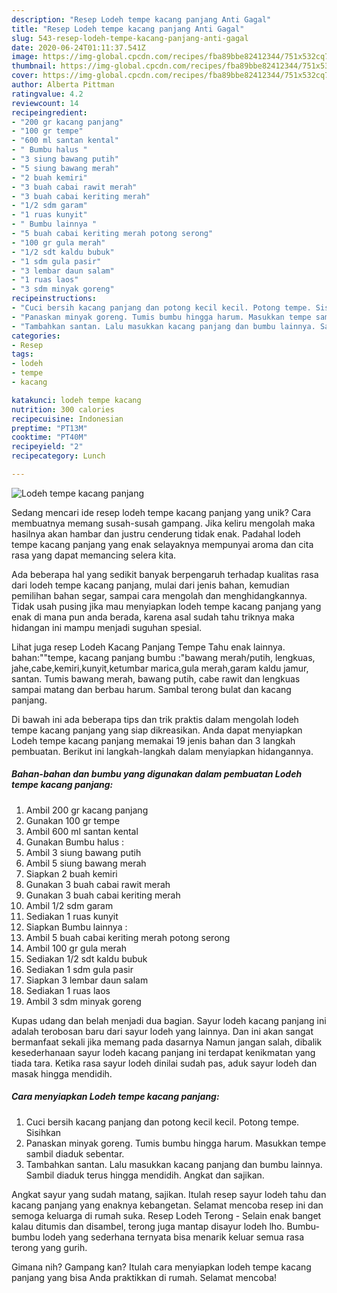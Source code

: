 ```yaml
---
description: "Resep Lodeh tempe kacang panjang Anti Gagal"
title: "Resep Lodeh tempe kacang panjang Anti Gagal"
slug: 543-resep-lodeh-tempe-kacang-panjang-anti-gagal
date: 2020-06-24T01:11:37.541Z
image: https://img-global.cpcdn.com/recipes/fba89bbe82412344/751x532cq70/lodeh-tempe-kacang-panjang-foto-resep-utama.jpg
thumbnail: https://img-global.cpcdn.com/recipes/fba89bbe82412344/751x532cq70/lodeh-tempe-kacang-panjang-foto-resep-utama.jpg
cover: https://img-global.cpcdn.com/recipes/fba89bbe82412344/751x532cq70/lodeh-tempe-kacang-panjang-foto-resep-utama.jpg
author: Alberta Pittman
ratingvalue: 4.2
reviewcount: 14
recipeingredient:
- "200 gr kacang panjang"
- "100 gr tempe"
- "600 ml santan kental"
- " Bumbu halus "
- "3 siung bawang putih"
- "5 siung bawang merah"
- "2 buah kemiri"
- "3 buah cabai rawit merah"
- "3 buah cabai keriting merah"
- "1/2 sdm garam"
- "1 ruas kunyit"
- " Bumbu lainnya "
- "5 buah cabai keriting merah potong serong"
- "100 gr gula merah"
- "1/2 sdt kaldu bubuk"
- "1 sdm gula pasir"
- "3 lembar daun salam"
- "1 ruas laos"
- "3 sdm minyak goreng"
recipeinstructions:
- "Cuci bersih kacang panjang dan potong kecil kecil. Potong tempe. Sisihkan"
- "Panaskan minyak goreng. Tumis bumbu hingga harum. Masukkan tempe sambil diaduk sebentar."
- "Tambahkan santan. Lalu masukkan kacang panjang dan bumbu lainnya. Sambil diaduk terus hingga mendidih. Angkat dan sajikan."
categories:
- Resep
tags:
- lodeh
- tempe
- kacang

katakunci: lodeh tempe kacang 
nutrition: 300 calories
recipecuisine: Indonesian
preptime: "PT13M"
cooktime: "PT40M"
recipeyield: "2"
recipecategory: Lunch

---
```



![Lodeh tempe kacang panjang](https://img-global.cpcdn.com/recipes/fba89bbe82412344/751x532cq70/lodeh-tempe-kacang-panjang-foto-resep-utama.jpg)

Sedang mencari ide resep lodeh tempe kacang panjang yang unik? Cara membuatnya memang susah-susah gampang. Jika keliru mengolah maka hasilnya akan hambar dan justru cenderung tidak enak. Padahal lodeh tempe kacang panjang yang enak selayaknya mempunyai aroma dan cita rasa yang dapat memancing selera kita.

Ada beberapa hal yang sedikit banyak berpengaruh terhadap kualitas rasa dari lodeh tempe kacang panjang, mulai dari jenis bahan, kemudian pemilihan bahan segar, sampai cara mengolah dan menghidangkannya. Tidak usah pusing jika mau menyiapkan lodeh tempe kacang panjang yang enak di mana pun anda berada, karena asal sudah tahu triknya maka hidangan ini mampu menjadi suguhan spesial.

Lihat juga resep Lodeh Kacang Panjang Tempe Tahu enak lainnya. bahan:&#34;&#34;tempe, kacang panjang bumbu :&#34;bawang merah/putih, lengkuas, jahe,cabe,kemiri,kunyit,ketumbar marica,gula merah,garam kaldu jamur, santan. Tumis bawang merah, bawang putih, cabe rawit dan lengkuas sampai matang dan berbau harum. Sambal terong bulat dan kacang panjang.


Di bawah ini ada beberapa tips dan trik praktis dalam mengolah lodeh tempe kacang panjang yang siap dikreasikan. Anda dapat menyiapkan Lodeh tempe kacang panjang memakai 19 jenis bahan dan 3 langkah pembuatan. Berikut ini langkah-langkah dalam menyiapkan hidangannya.

<!--inarticleads1-->

##### Bahan-bahan dan bumbu yang digunakan dalam pembuatan Lodeh tempe kacang panjang:

1. Ambil 200 gr kacang panjang
1. Gunakan 100 gr tempe
1. Ambil 600 ml santan kental
1. Gunakan  Bumbu halus :
1. Ambil 3 siung bawang putih
1. Ambil 5 siung bawang merah
1. Siapkan 2 buah kemiri
1. Gunakan 3 buah cabai rawit merah
1. Gunakan 3 buah cabai keriting merah
1. Ambil 1/2 sdm garam
1. Sediakan 1 ruas kunyit
1. Siapkan  Bumbu lainnya :
1. Ambil 5 buah cabai keriting merah potong serong
1. Ambil 100 gr gula merah
1. Sediakan 1/2 sdt kaldu bubuk
1. Sediakan 1 sdm gula pasir
1. Siapkan 3 lembar daun salam
1. Sediakan 1 ruas laos
1. Ambil 3 sdm minyak goreng


Kupas udang dan belah menjadi dua bagian. Sayur lodeh kacang panjang ini adalah terobosan baru dari sayur lodeh yang lainnya. Dan ini akan sangat bermanfaat sekali jika memang pada dasarnya Namun jangan salah, dibalik kesederhanaan sayur lodeh kacang panjang ini terdapat kenikmatan yang tiada tara. Ketika rasa sayur lodeh dinilai sudah pas, aduk sayur lodeh dan masak hingga mendidih. 

<!--inarticleads2-->

##### Cara menyiapkan Lodeh tempe kacang panjang:

1. Cuci bersih kacang panjang dan potong kecil kecil. Potong tempe. Sisihkan
1. Panaskan minyak goreng. Tumis bumbu hingga harum. Masukkan tempe sambil diaduk sebentar.
1. Tambahkan santan. Lalu masukkan kacang panjang dan bumbu lainnya. Sambil diaduk terus hingga mendidih. Angkat dan sajikan.


Angkat sayur yang sudah matang, sajikan. Itulah resep sayur lodeh tahu dan kacang panjang yang enaknya kebangetan. Selamat mencoba resep ini dan semoga keluarga di rumah suka. Resep Lodeh Terong - Selain enak banget kalau ditumis dan disambel, terong juga mantap disayur lodeh lho. Bumbu-bumbu lodeh yang sederhana ternyata bisa menarik keluar semua rasa terong yang gurih. 

Gimana nih? Gampang kan? Itulah cara menyiapkan lodeh tempe kacang panjang yang bisa Anda praktikkan di rumah. Selamat mencoba!
